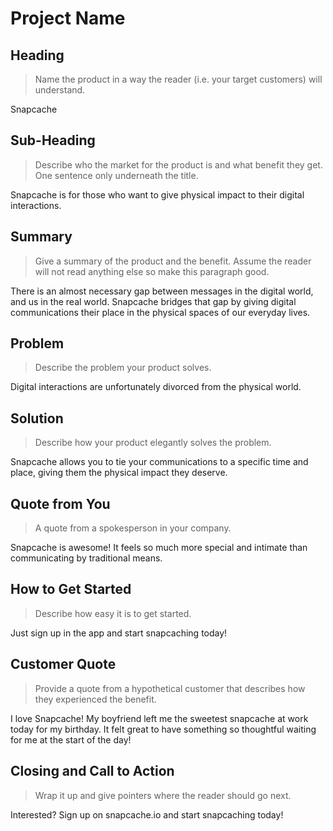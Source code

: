 # Project Name #

<!-- 
> This material was originally posted [here](http://www.quora.com/What-is-Amazons-approach-to-product-development-and-product-management). It is reproduced here for posterities sake.

There is an approach called "working backwards" that is widely used at Amazon. They work backwards from the customer, rather than starting with an idea for a product and trying to bolt customers onto it. While working backwards can be applied to any specific product decision, using this approach is especially important when developing new products or features.

For new initiatives a product manager typically starts by writing an internal press release announcing the finished product. The target audience for the press release is the new/updated product's customers, which can be retail customers or internal users of a tool or technology. Internal press releases are centered around the customer problem, how current solutions (internal or external) fail, and how the new product will blow away existing solutions.

If the benefits listed don't sound very interesting or exciting to customers, then perhaps they're not (and shouldn't be built). Instead, the product manager should keep iterating on the press release until they've come up with benefits that actually sound like benefits. Iterating on a press release is a lot less expensive than iterating on the product itself (and quicker!).

If the press release is more than a page and a half, it is probably too long. Keep it simple. 3-4 sentences for most paragraphs. Cut out the fat. Don't make it into a spec. You can accompany the press release with a FAQ that answers all of the other business or execution questions so the press release can stay focused on what the customer gets. My rule of thumb is that if the press release is hard to write, then the product is probably going to suck. Keep working at it until the outline for each paragraph flows. 

Oh, and I also like to write press-releases in what I call "Oprah-speak" for mainstream consumer products. Imagine you're sitting on Oprah's couch and have just explained the product to her, and then you listen as she explains it to her audience. That's "Oprah-speak", not "Geek-speak".

Once the project moves into development, the press release can be used as a touchstone; a guiding light. The product team can ask themselves, "Are we building what is in the press release?" If they find they're spending time building things that aren't in the press release (overbuilding), they need to ask themselves why. This keeps product development focused on achieving the customer benefits and not building extraneous stuff that takes longer to build, takes resources to maintain, and doesn't provide real customer benefit (at least not enough to warrant inclusion in the press release).
 -->
 
## Heading ##
  > Name the product in a way the reader (i.e. your target customers) will understand.

  Snapcache

## Sub-Heading ##
  > Describe who the market for the product is and what benefit they get. One sentence only underneath the title.

  Snapcache is for those who want to give physical impact to their digital interactions.

## Summary ##
  > Give a summary of the product and the benefit. Assume the reader will not read anything else so make this paragraph good.

  There is an almost necessary gap between messages in the digital world, and us in the real world. Snapcache bridges that gap by giving digital communications their place in the physical spaces of our everyday lives.

## Problem ##
  > Describe the problem your product solves.

  Digital interactions are unfortunately divorced from the physical world.

## Solution ##
  > Describe how your product elegantly solves the problem.

  Snapcache allows you to tie your communications to a specific time and place, giving them the physical impact they deserve.

## Quote from You ##
  > A quote from a spokesperson in your company.

  Snapcache is awesome! It feels so much more special and intimate than communicating by traditional means.

## How to Get Started ##
  > Describe how easy it is to get started.

  Just sign up in the app and start snapcaching today!

## Customer Quote ##
  > Provide a quote from a hypothetical customer that describes how they experienced the benefit.

  I love Snapcache! My boyfriend left me the sweetest snapcache at work today for my birthday. It felt great to have something so thoughtful waiting for me at the start of the day!

## Closing and Call to Action ##
  > Wrap it up and give pointers where the reader should go next.

  Interested? Sign up on snapcache.io and start snapcaching today!
